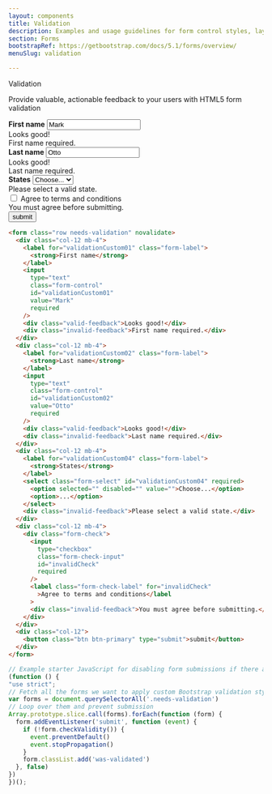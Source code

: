 ```yaml
---
layout: components
title: Validation
description: Examples and usage guidelines for form control styles, layout options, and custom components for creating a wide variety of forms.
section: Forms
bootstrapRef: https://getbootstrap.com/docs/5.1/forms/overview/
menuSlug: validation

---
```

<!-- #region Validation -->
<div class="display-5 pt-md-8 pb-1">Validation</div>
<p class="text-justify pe-md-8 pe-lg-11 pb-3">
  Provide valuable, actionable feedback to your users with HTML5
  form validation
</p>
<div class="ax-example p-md-3 border">
  <form class="row needs-validation" novalidate>
    <div class="col-12 mb-4">
      <label for="validationCustom01" class="form-label"
        ><strong>First name</strong></label
      >
      <input
        type="text"
        class="form-control"
        id="validationCustom01"
        value="Mark"
        required
      />
      <div class="valid-feedback">Looks good!</div>
      <div class="invalid-feedback">First name required.</div>
    </div>
    <div class="col-12 mb-4">
      <label for="validationCustom02" class="form-label"
        ><strong>Last name</strong></label
      >
      <input
        type="text"
        class="form-control"
        id="validationCustom02"
        value="Otto"
        required
      />
      <div class="valid-feedback">Looks good!</div>
      <div class="invalid-feedback">Last name required.</div>
    </div>
    <div class="col-12 mb-4">
      <label for="validationCustom04" class="form-label"
        ><strong>States</strong></label
      >
      <select
        class="form-select"
        id="validationCustom04"
        required
      >
        <option selected="" disabled="" value="">
          Choose...
        </option>
        <option>...</option>
      </select>
      <div class="invalid-feedback">
        Please select a valid state.
      </div>
    </div>
    <div class="col-12 mb-4">
      <div class="form-check">
        <input
          type="checkbox"
          class="form-check-input"
          id="invalidCheck"
          required
        />
        <label class="form-check-label" for="invalidCheck"
          >Agree to terms and conditions</label
        >
        <div class="invalid-feedback">
          You must agree before submitting.
        </div>
      </div>
    </div>
    <div class="col-12">
      <button class="btn btn-primary" type="submit">
        submit
      </button>
    </div>
  </form>
  <script>
    // Example starter JavaScript for disabling form submissions if there are invalid fields
    (function () {
      "use strict";
      // Fetch all the forms we want to apply custom Bootstrap validation styles to
      var forms = document.querySelectorAll(".needs-validation");
      // Loop over them and prevent submission
      Array.prototype.slice.call(forms).forEach(function (form) {
        form.addEventListener(
          "submit",
          function (event) {
            if (!form.checkValidity()) {
              event.preventDefault();
              event.stopPropagation();
            }
            form.classList.add("was-validated");
          },
          false
        );
      });
    })();
  </script>
</div>
<div class="pb-4">

```html 
<form class="row needs-validation" novalidate>
  <div class="col-12 mb-4">
    <label for="validationCustom01" class="form-label">
      <strong>First name</strong>
    </label>
    <input
      type="text"
      class="form-control"
      id="validationCustom01"
      value="Mark"
      required
    />
    <div class="valid-feedback">Looks good!</div>
    <div class="invalid-feedback">First name required.</div>
  </div>
  <div class="col-12 mb-4">
    <label for="validationCustom02" class="form-label">
      <strong>Last name</strong>
    </label>
    <input
      type="text"
      class="form-control"
      id="validationCustom02"
      value="Otto"
      required
    />
    <div class="valid-feedback">Looks good!</div>
    <div class="invalid-feedback">Last name required.</div>
  </div>
  <div class="col-12 mb-4">
    <label for="validationCustom04" class="form-label">
      <strong>States</strong>
    </label>
    <select class="form-select" id="validationCustom04" required>
      <option selected="" disabled="" value="">Choose...</option>
      <option>...</option>
    </select>
    <div class="invalid-feedback">Please select a valid state.</div>
  </div>
  <div class="col-12 mb-4">
    <div class="form-check">
      <input
        type="checkbox"
        class="form-check-input"
        id="invalidCheck"
        required
      />
      <label class="form-check-label" for="invalidCheck"
        >Agree to terms and conditions</label
      >
      <div class="invalid-feedback">You must agree before submitting.</div>
    </div>
  </div>
  <div class="col-12">
    <button class="btn btn-primary" type="submit">submit</button>
  </div>
</form>
```
```js
// Example starter JavaScript for disabling form submissions if there are invalid fields
(function () {
"use strict";
// Fetch all the forms we want to apply custom Bootstrap validation styles to
var forms = document.querySelectorAll('.needs-validation')
// Loop over them and prevent submission
Array.prototype.slice.call(forms).forEach(function (form) {
  form.addEventListener('submit', function (event) {
    if (!form.checkValidity()) {
      event.preventDefault()
      event.stopPropagation()
    } 
    form.classList.add('was-validated')
  }, false)
})
})();
```
</div>
<!-- #endregion Validation -->